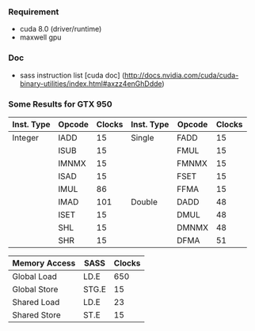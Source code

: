 ### Requirement
* cuda 8.0 (driver/runtime)
* maxwell gpu

### Doc
* sass instruction list [cuda doc] (http://docs.nvidia.com/cuda/cuda-binary-utilities/index.html#axzz4enGhDdde)

### Some Results for GTX 950 

| Inst. Type | Opcode | Clocks | Inst. Type | Opcode | Clocks |
|------------|--------|--------|------------|--------|--------|
| Integer | IADD | 15 | Single | FADD | 15 |
|  | ISUB | 15 |  | FMUL | 15 |
|  | IMNMX | 15 |  | FMNMX | 15 |
|  | ISAD | 15 |  | FSET | 15 |
|  | IMUL | 86 |  | FFMA | 15 |
|  | IMAD | 101 | Double | DADD | 48 |
|  | ISET | 15 |  | DMUL | 48 |
|  | SHL | 15 |  | DMNMX | 48 |
|  | SHR | 15 |  | DFMA | 51 |

| Memory Access | SASS | Clocks |
|---------------|-------|--------|
| Global Load | LD.E | 650 |
| Global Store | STG.E | 15 |
| Shared Load | LD.E | 23 |
| Shared Store | ST.E | 15 |



